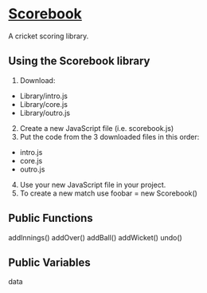 [Scorebook](https://www.github.com/ryansmith94/Scorebook)
=========
A cricket scoring library.


Using the Scorebook library
--------------------------------------
1. Download:
 * Library/intro.js
 * Library/core.js
 * Library/outro.js
2. Create a new JavaScript file (i.e. scorebook.js)
3. Put the code from the 3 downloaded files in this order:
 * intro.js
 * core.js
 * outro.js
4. Use your new JavaScript file in your project.
5. To create a new match use foobar = new Scorebook()


Public Functions
--------------------------------------
addInnings()
addOver()
addBall()
addWicket()
undo()


Public Variables
--------------------------------------
data
